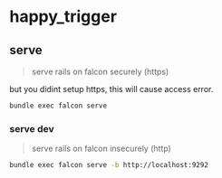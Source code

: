 happy_trigger
=============

serve
-----
>serve rails on falcon securely (https)

but you didint setup https, this will cause access error.
```sh
bundle exec falcon serve
```

### serve dev
>serve rails on falcon insecurely (http)

```sh
bundle exec falcon serve -b http://localhost:9292
```

